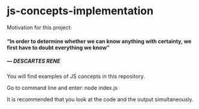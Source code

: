 # js-concepts-implementation


Motivation for this project:
#### “In order to determine whether we can know anything with certainty, we first have to doubt everything we know”
##### ― DESCARTES RENE


You will find examples of JS concepts in this repository.

Go to command line and enter:
node index.js

It is recommended that you look at the code and the output simultaneously.